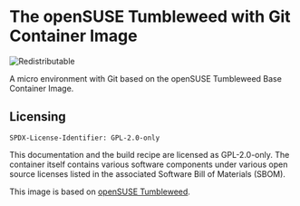 # The openSUSE Tumbleweed with Git Container Image
![Redistributable](https://img.shields.io/badge/Redistributable-Yes-green)


A micro environment with Git based on the openSUSE Tumbleweed Base Container Image.

## Licensing

`SPDX-License-Identifier: GPL-2.0-only`

This documentation and the build recipe are licensed as GPL-2.0-only.
The container itself contains various software components under various open source licenses listed in the associated
Software Bill of Materials (SBOM).

This image is based on [openSUSE Tumbleweed](https://get.opensuse.org/tumbleweed/).
